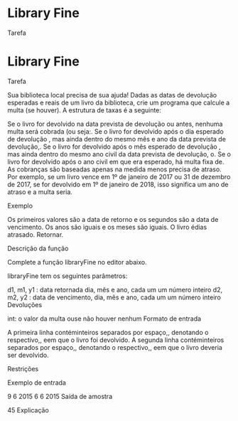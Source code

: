 # Library Fine

Tarefa

# Library Fine

Tarefa

Sua biblioteca local precisa de sua ajuda! Dadas as datas de devolução esperadas e reais de um livro da biblioteca, crie um programa que calcule a multa (se houver). A estrutura de taxas é a seguinte:

Se o livro for devolvido na data prevista de devolução ou antes, nenhuma multa será cobrada (ou seja:.
Se o livro for devolvido após o dia esperado de devolução , mas ainda dentro do mesmo mês e ano da data prevista de devolução,.
Se o livro for devolvido após o mês esperado de devolução , mas ainda dentro do mesmo ano civil da data prevista de devolução, o.
Se o livro for devolvido após o ano civil em que era esperado, há multa fixa de.
As cobranças são baseadas apenas na medida menos precisa de atraso. Por exemplo, se um livro vence em 1º de janeiro de 2017 ou 31 de dezembro de 2017, se for devolvido em 1º de janeiro de 2018, isso significa um ano de atraso e a multa seria.

Exemplo


Os primeiros valores são a data de retorno e os segundos são a data de vencimento. Os anos são iguais e os meses são iguais. O livro édias atrasado. Retornar.

Descrição da função

Complete a função libraryFine no editor abaixo.

libraryFine tem os seguintes parâmetros:

d1, m1, y1 : data retornada dia, mês e ano, cada um um número inteiro
d2, m2, y2 : data de vencimento, dia, mês e ano, cada um um número inteiro
Devoluções

int: o valor da multa ouse não houver nenhum
Formato de entrada

A primeira linha contéminteiros separados por espaço,, denotando o respectivo,, eem que o livro foi devolvido.
A segunda linha contéminteiros separados por espaço,, denotando o respectivo,, eem que o livro deveria ser devolvido.

Restrições

Exemplo de entrada

9 6 2015
6 6 2015
Saída de amostra

45
Explicação
